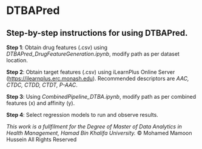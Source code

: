 # DTBAPred
## Step-by-step instructions for using DTBAPred.

**Step 1**: Obtain drug features (.csv) using *DTBAPred_DrugFeatureGeneration.ipynb*, modify path as per dataset location.

**Step 2**: Obtain target features (.csv) using iLearnPlus Online Server (https://ilearnplus.erc.monash.edu). Recommended descriptors are *AAC, CTDC, CTDD, CTDT, P-AAC*.

**Step 3**: Using *CombinedPipeline_DTBA.ipynb*, modify path as per combined features (x) and affinity (y).

**Step 4**: Select regression models to run and observe results.




*This work is a fullfilment for the Degree of Master of Data Analytics in Health Management, Hamad Bin Khalifa University.*
© Mohamed Mamoon Hussein  All Rights Reserved
